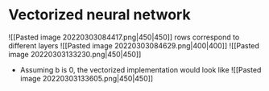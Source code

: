 # Vectorized neural network
![[Pasted image 20220303084417.png|450|450]]
rows correspond to different layers
![[Pasted image 20220303084629.png|400|400]]
![[Pasted image 20220303133230.png|450|450]]
- Assuming b is 0, the vectorized implementation would look like
![[Pasted image 20220303133605.png|450|450]]
